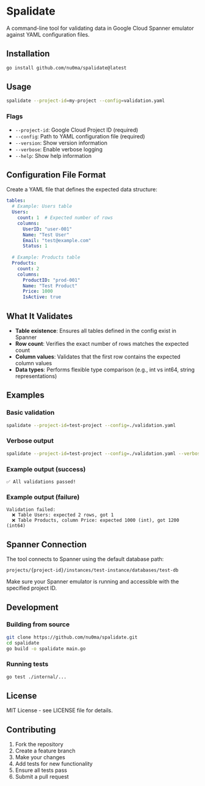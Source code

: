 # Spalidate

A command-line tool for validating data in Google Cloud Spanner emulator against YAML configuration files.

## Installation

```bash
go install github.com/nu0ma/spalidate@latest
```

## Usage

```bash
spalidate --project-id=my-project --config=validation.yaml
```

### Flags

- `--project-id`: Google Cloud Project ID (required)
- `--config`: Path to YAML configuration file (required)
- `--version`: Show version information
- `--verbose`: Enable verbose logging
- `--help`: Show help information

## Configuration File Format

Create a YAML file that defines the expected data structure:

```yaml
tables:
  # Example: Users table
  Users:
    count: 1  # Expected number of rows
    columns:
      UserID: "user-001"
      Name: "Test User"
      Email: "test@example.com"
      Status: 1
  
  # Example: Products table
  Products:
    count: 2
    columns:
      ProductID: "prod-001"
      Name: "Test Product"
      Price: 1000
      IsActive: true
```

## What It Validates

- **Table existence**: Ensures all tables defined in the config exist in Spanner
- **Row count**: Verifies the exact number of rows matches the expected count
- **Column values**: Validates that the first row contains the expected column values
- **Data types**: Performs flexible type comparison (e.g., int vs int64, string representations)

## Examples

### Basic validation
```bash
spalidate --project-id=test-project --config=./validation.yaml
```

### Verbose output
```bash
spalidate --project-id=test-project --config=./validation.yaml --verbose
```

### Example output (success)
```
✅ All validations passed!
```

### Example output (failure)
```
Validation failed:
  ❌ Table Users: expected 2 rows, got 1
  ❌ Table Products, column Price: expected 1000 (int), got 1200 (int64)
```

## Spanner Connection

The tool connects to Spanner using the default database path:
```
projects/{project-id}/instances/test-instance/databases/test-db
```

Make sure your Spanner emulator is running and accessible with the specified project ID.

## Development

### Building from source
```bash
git clone https://github.com/nu0ma/spalidate.git
cd spalidate
go build -o spalidate main.go
```

### Running tests
```bash
go test ./internal/...
```

## License

MIT License - see LICENSE file for details.

## Contributing

1. Fork the repository
2. Create a feature branch
3. Make your changes
4. Add tests for new functionality
5. Ensure all tests pass
6. Submit a pull request